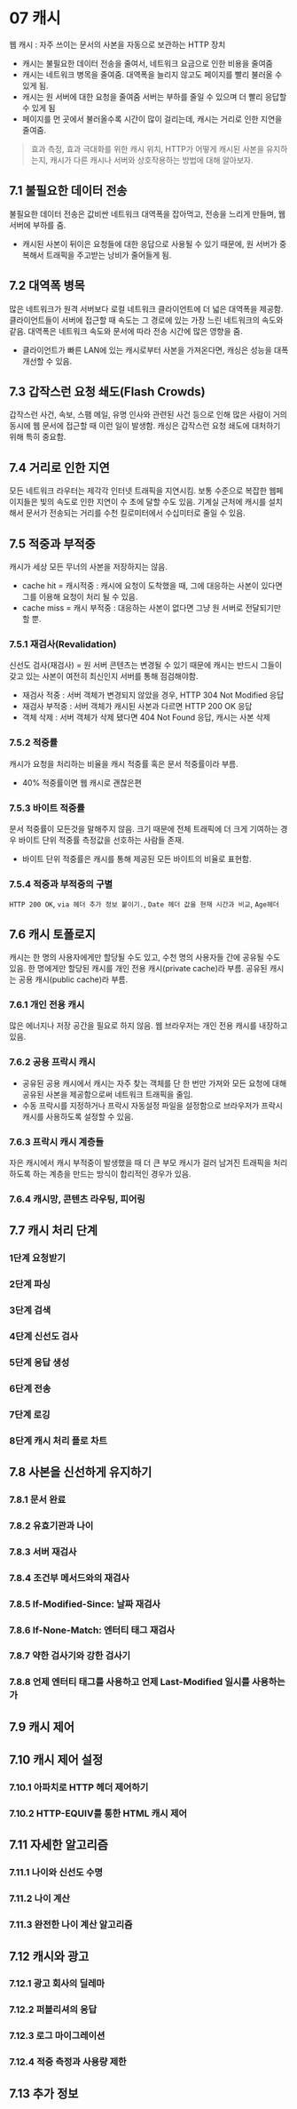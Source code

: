 # 07 캐시

웹 캐시 : 자주 쓰이는 문서의 사본을 자동으로 보관하는 HTTP 장치

- 캐시는 불필요한 데이터 전송을 줄여서, 네트워크 요금으로 인한 비용을 줄여줌
- 캐시는 네트워크 병목을 줄여줌. 대역폭을 늘리지 않고도 페이지를 빨리 불러올 수 있게 됨.
- 캐시는 원 서버에 대한 요청을 줄여줌 서버는 부하를 줄일 수 있으며 더 빨리 응답할 수 있게 됨
- 페이지를 먼 곳에서 불러올수록 시간이 많이 걸리는데, 캐시는 거리로 인한 지연을 줄여줌.

> 효과 측정, 효과 극대화를 위한 캐시 위치, HTTP가 어떻게 캐시된 사본을 유지하는지, 캐시가 다른 캐시나 서버와 상호작용하는 방법에 대해 알아보자.

## 7.1 불필요한 데이터 전송

불필요한 데이터 전송은 값비싼 네트워크 대역폭을 잡아먹고, 전송을 느리게 만들며, 웹 서버에 부하를 줌.

- 캐시된 사본이 뒤이은 요청들에 대한 응답으로 사용될 수 있기 때문에, 원 서버가 중복해서 트래픽을 주고받는 낭비가 줄어들게 됨.

## 7.2 대역폭 병목

많은 네트워크가 원격 서버보다 로컬 네트워크 클라이언트에 더 넓은 대역폭을 제공함. 클라이언트들이 서버에 접근할 때 속도는 그 경로에 있는 가장 느린 네트워크의 속도와 같음. 대역폭은 네트워크 속도와 문서에 따라 전송 시간에 많은 영향을 줌.

- 클라이언트가 빠른 LAN에 있는 캐시로부터 사본을 가져온다면, 캐싱은 성능을 대폭 개선할 수 있음.

## 7.3 갑작스런 요청 쇄도(Flash Crowds)

갑작스런 사건, 속보, 스팸 메일, 유명 인사와 관련된 사건 등으로 인해 많은 사람이 거의 동시에 웹 문서에 접근할 때 이런 일이 발생함. 캐싱은 갑작스런 요청 쇄도에 대처하기 위해 특히 중요함.

## 7.4 거리로 인한 지연

모든 네트워크 라우터는 제각각 인터넷 트래픽을 지연시킴. 보통 수준으로 복잡한 웹페이지들은 빛의 속도로 인한 지연이 수 초에 달할 수도 있음. 기계실 근처에 캐시를 설치해서 문서가 전송되는 거리를 수천 킬로미터에서 수십미터로 줄일 수 있음.

## 7.5 적중과 부적중

캐시가 세상 모든 무너의 사본을 저장하지는 않음.

- cache hit = 캐시적중 : 캐시에 요청이 도착했을 때, 그에 대응하는 사본이 있다면 그를 이용해 요청이 처리 될 수 있음.
- cache miss = 캐시 부적중 : 대응하는 사본이 없다면 그냥 원 서버로 전달되기만 할 뿐.

### 7.5.1 재검사(Revalidation)

신선도 검사(재검사) = 원 서버 콘텐츠는 변경될 수 있기 때문에 캐시는 반드시 그들이 갖고 있는 사본이 여전히 최신인지 서버를 통해 점검해야함.

- 재검사 적중 : 서버 객체가 변경되지 않았을 경우, HTTP 304 Not Modified 응답
- 재검사 부적중 : 서버 객체가 캐시된 사본과 다르면 HTTP 200 OK 응답
- 객체 삭제 : 서버 객체가 삭제 됐다면 404 Not Found 응답, 캐시는 사본 삭제

### 7.5.2 적중률

캐시가 요청을 처리하는 비율을 캐시 적중률 혹은 문서 적중률이라 부름.

- 40% 적중률이면 웹 캐시로 괜찮은편

### 7.5.3 바이트 적중률

문서 적중률이 모든것을 말해주지 않음. 크기 때문에 전체 트래픽에 더 크게 기여하는 경우 바이트 단위 적중률 측정값을 선호하는 사람들 존재.

- 바이트 단위 적중률은 캐시를 통해 제공된 모든 바이트의 비율로 표현함.

### 7.5.4 적중과 부적중의 구별

`HTTP 200 OK`, `via 헤더 추가 정보 붙이기.`, `Date 헤더 값을 현재 시간과 비교`, `Age헤더`

## 7.6 캐시 토폴로지

캐시는 한 명의 사용자에게만 할당될 수도 있고, 수천 명의 사용자들 간에 공유될 수도 있음. 한 명에게만 할당된 캐시를 개인 전용 캐시(private cache)라 부름. 공유된 캐시는 공용 캐시(public cache)라 부름.

### 7.6.1 개인 전용 캐시

많은 에너지나 저장 공간을 필요로 하지 않음. 웹 브라우저는 개인 전용 캐시를 내장하고 있음.

### 7.6.2 공용 프락시 캐시

- 공유된 공용 캐시에서 캐시는 자주 찾는 객체를 단 한 번만 가져와 모든 요청에 대해 공유된 사본을 제공함으로써 네트워크 트래픽을 줄임.
- 수동 프락시를 지정하거나 프락시 자동설정 파일을 설정함으로 브라우저가 프락시 캐시를 사용하도록 설정할 수 있음.

### 7.6.3 프락시 캐시 계층들

자은 캐시에서 캐시 부적중이 발생했을 때 더 큰 부모 캐시가 걸러 남겨진 트래픽을 처리하도록 하는 계층을 만드는 방식이 합리적인 경우가 있음.

### 7.6.4 캐시망, 콘텐츠 라우팅, 피어링

## 7.7 캐시 처리 단계

### 1단계 요청받기

### 2단계 파싱

### 3단계 검색

### 4단계 신선도 검사

### 5단계 응답 생성

### 6단계 전송

### 7단계 로깅

### 8단계 캐시 처리 플로 차트

## 7.8 사본을 신선하게 유지하기

### 7.8.1 문서 완료

### 7.8.2 유효기관과 나이

### 7.8.3 서버 재검사

### 7.8.4 조건부 메서드와의 재검사

### 7.8.5 If-Modified-Since: 날짜 재검사

### 7.8.6 If-None-Match: 엔터티 태그 재검사

### 7.8.7 약한 검사기와 강한 검사기

### 7.8.8 언제 엔터티 태그를 사용하고 언제 Last-Modified 일시를 사용하는가

## 7.9 캐시 제어

## 7.10 캐시 제어 설정

### 7.10.1 아파치로 HTTP 헤더 제어하기

### 7.10.2 HTTP-EQUIV를 통한 HTML 캐시 제어

## 7.11 자세한 알고리즘

### 7.11.1 나이와 신선도 수명

### 7.11.2 나이 계산

### 7.11.3 완전한 나이 계산 알고리즘

## 7.12 캐시와 광고

### 7.12.1 광고 회사의 딜레마

### 7.12.2 퍼블리셔의 응답

### 7.12.3 로그 마이그레이션

### 7.12.4 적중 측정과 사용량 제한

## 7.13 추가 정보
